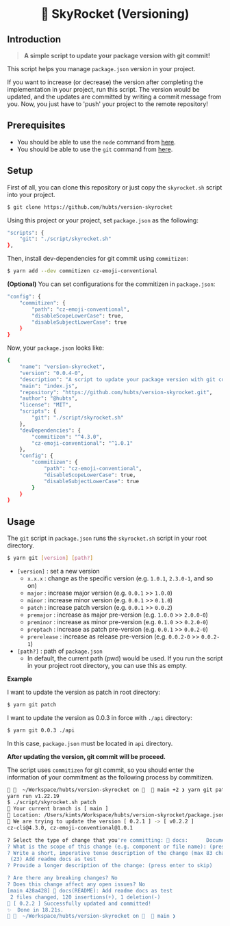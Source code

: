 <h1>
    <p align="center">🚀 SkyRocket (Versioning)</p>
</h1>

## Introduction

> **A simple script to update your package version with git commit!**

This script helps you manage `package.json` version in your project.

If you want to increase (or decrease) the version after completing the implementation in your project, run this script. The version would be updated, and the updates are committed by writing a commit message from you. Now, you just have to 'push' your project to the remote repository!

## Prerequisites

-   You should be able to use the `node` command from [here](https://nodejs.org/en).
-   You should be able to use the `git` command from [here](https://git-scm.com/).

## Setup

First of all, you can clone this repository or just copy the `skyrocket.sh` script into your project.

```bash
$ git clone https://github.com/hubts/version-skyrocket
```

Using this project or your project, set `package.json` as the following:

```bash
"scripts": {
    "git": "./script/skyrocket.sh"
},
```

Then, install dev-dependencies for git commit using `commitizen`:

```bash
$ yarn add --dev commitizen cz-emoji-conventional
```

**(Optional)** You can set configurations for the commitizen in `package.json`:

```bash
"config": {
    "commitizen": {
        "path": "cz-emoji-conventional",
        "disableScopeLowerCase": true,
        "disableSubjectLowerCase": true
    }
}
```

Now, your `package.json` looks like:

```bash
{
    "name": "version-skyrocket",
    "version": "0.0.4-0",
    "description": "A script to update your package version with git commit",
    "main": "index.js",
    "repository": "https://github.com/hubts/version-skyrocket.git",
    "author": "@hubts",
    "license": "MIT",
    "scripts": {
        "git": "./script/skyrocket.sh"
    },
    "devDependencies": {
        "commitizen": "^4.3.0",
        "cz-emoji-conventional": "^1.0.1"
    },
    "config": {
        "commitizen": {
            "path": "cz-emoji-conventional",
            "disableScopeLowerCase": true,
            "disableSubjectLowerCase": true
        }
    }
}

```

## Usage

The `git` script in `package.json` runs the `skyrocket.sh` script in your root directory.

```bash
$ yarn git [version] [path?]
```

-   `[version]` : set a new version
    -   `x.x.x` : change as the specific version (e.g. `1.0.1`, `2.3.0-1`, and so on)
    -   `major` : increase major version (e.g. `0.0.1` >> `1.0.0`)
    -   `minor` : increase minor version (e.g. `0.0.1` >> `0.1.0`)
    -   `patch` : increase patch version (e.g. `0.0.1` >> `0.0.2`)
    -   `premajor` : increase as major pre-version (e.g. `1.0.0` >> `2.0.0-0`)
    -   `preminor` : increase as minor pre-version (e.g. `0.1.0` >> `0.2.0-0`)
    -   `preptach` : increase as patch pre-version (e.g. `0.0.1` >> `0.0.2-0`)
    -   `prerelease` : increase as release pre-version (e.g. `0.0.2-0` >> `0.0.2-1`)
-   `[path?]` : path of `package.json`
    -   In default, the current path (pwd) would be used. If you run the script in your project root directory, you can use this as empty.

**Example**

I want to update the version as patch in root directory:

```bash
$ yarn git patch
```

I want to update the version as 0.0.3 in force with `./api` directory:

```bash
$ yarn git 0.0.3 ./api
```

In this case, `package.json` must be located in `api` directory.

**After updating the version, git commit will be proceed.**

The script uses `commitizen` for git commit, so you should enter the information of your commitment as the following process by commitizen.

```bash
   ~/Workspace/hubts/version-skyrocket on    main +2 ❯ yarn git patch                                                                                                                                                                                                                                                                   took   10s   system at   04:01:53 PM
yarn run v1.22.19
$ ./script/skyrocket.sh patch
🎄 Your current branch is [ main ]
📂 Location: /Users/kimts/Workspace/hubts/version-skyrocket/package.json
🛫 We are trying to update the version [ 0.2.1 ] -> [ v0.2.2 ]
cz-cli@4.3.0, cz-emoji-conventional@1.0.1

? Select the type of change that you're committing: 📝 docs:      Documentation only changes
? What is the scope of this change (e.g. component or file name): (press enter to skip) README
? Write a short, imperative tense description of the change (max 83 chars):
 (23) Add readme docs as test
? Provide a longer description of the change: (press enter to skip)

? Are there any breaking changes? No
? Does this change affect any open issues? No
[main 428a428] 📝 docs(README): Add readme docs as test
 2 files changed, 120 insertions(+), 1 deletion(-)
🥰 [ 0.2.2 ] Successfully updated and committed!
✨  Done in 18.21s.
   ~/Workspace/hubts/version-skyrocket on    main ❯
```
